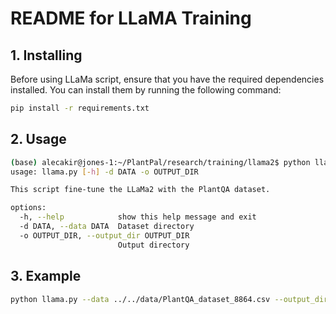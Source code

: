 # README for LLaMA Training


## 1. Installing

Before using LLaMa script, ensure that you have the required dependencies installed. You can install them by running the following command:

```bash
pip install -r requirements.txt
```

## 2. Usage


```bash
(base) alecakir@jones-1:~/PlantPal/research/training/llama2$ python llama.py --help
usage: llama.py [-h] -d DATA -o OUTPUT_DIR

This script fine-tune the LLaMa2 with the PlantQA dataset.

options:
  -h, --help            show this help message and exit
  -d DATA, --data DATA  Dataset directory
  -o OUTPUT_DIR, --output_dir OUTPUT_DIR
                        Output directory

```

## 3. Example

```bash
python llama.py --data ../../data/PlantQA_dataset_8864.csv --output_dir llama-plantqa-out
```

